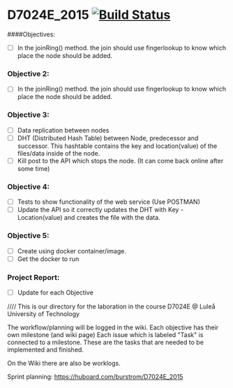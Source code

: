 # D7024E_2015 [![Build Status](http://luxxorina.luxxor.se:9980/buildStatus/icon?job=D7024E-Distributedsomething)](http://luxxorina.luxxor.se:8888/job/D7024E-Distributedsomething)


####Objectives:
- [ ] In the joinRing() method. the join should use fingerlookup to know which place the node should be added.

### Objective 2:
- [ ] In the joinRing() method. the join should use fingerlookup to know which place the node should be added.

### Objective 3:
- [ ] Data replication between nodes
- [ ] DHT (Distributed Hash Table) between Node, predecessor and successor. This hashtable contains the key and location(value) of the files/data inside of the node.
- [ ] Kill post to the API which stops the node. (It can come back online after some time)

### Objective 4:
- [ ] Tests to show functionality of the web service (Use POSTMAN)
- [ ] Update the API so it correctly updates the DHT with Key - Location(value) and creates the file with the data.

### Objective 5:
- [ ] Create using docker container/image.
- [ ] Get the docker to run

### Project Report:
- [ ] Update for each Objective


////
This is our directory for the laboration in the course D7024E @ Luleå University of Technology

The workflow/planning will be logged in the wiki. Each objective has their own milestone (and wiki page)
Each issue which is labeled "Task" is connected to a milestone. These are the tasks that are needed to be implemented and finished.

On the Wiki there are also be worklogs.

Sprint planning:
https://huboard.com/burstrom/D7024E_2015

